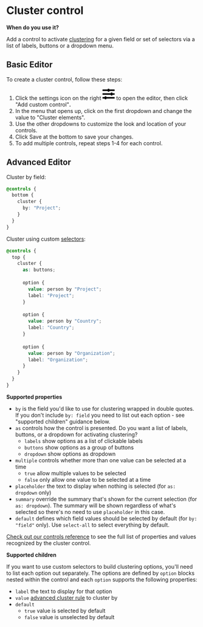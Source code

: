 # Cluster control

**When do you use it?**

Add a control to activate [clustering](../clustering.md) for a given field or set of selectors via a list of labels, buttons or a dropdown menu.

## Basic Editor

To create a cluster control, follow these steps:

1. Click the settings icon on the right ![](../../icons/sliders-h.svg) to open the editor, then click "Add custom control"**.**
2. In the menu that opens up, click on the first dropdown and change the value to "Cluster elements".
3. Use the other dropdowns to customize the look and location of your controls.
4. Click Save at the bottom to save your changes.
5. To add multiple controls, repeat steps 1-4 for each control.

## Advanced Editor

Cluster by field:

```scss
@controls {
  bottom {
    cluster {
      by: "Project";
    }
  }
}

```

Cluster using custom [selectors](../selectors.md#selectors):

```scss
@controls {
  top {
    cluster {
      as: buttons;

      option {
        value: person by "Project";
        label: "Project";
      }

      option {
        value: person by "Country";
        label: "Country";
      }

      option {
        value: person by "Organization";
        label: "Organization";
      }
    }
  }
}

```

**Supported properties**

* `by` is the field you'd like to use for clustering wrapped in double quotes. If you don't include `by: field` you need to list out each option - see "supported children" guidance below.
* `as` controls how the control is presented. Do you want a list of labels, buttons, or a dropdown for activating clustering?
  * `labels` show options as a list of clickable labels
  * `buttons` show options as a group of buttons
  * `dropdown` show options as dropdown
* `multiple` controls whether more than one value can be selected at a time
  * `true` allow multiple values to be selected
  * `false` only allow one value to be selected at a time
* `placeholder` the text to display when nothing is selected (for `as: dropdown` only)
* `summary` override the summary that's shown for the current selection (for `as: dropdown`). The summary will be shown regardless of what's selected so there's no need to use `placeholder` in this case.
* `default` defines which field values should be selected by default (for `by: "field"` only). Use `select-all` to select everything by default.

[Check out our controls reference](../../overview/advanced-editor-hub/controls-reference.md) to see the full list of properties and values recognized by the cluster control.

**Supported children**

If you want to use custom selectors to build clustering options, you'll need to list each option out separately. The options are defined by `option` blocks nested within the control and each `option` supports the following properties:

* `label` the text to display for that option
* `value` [advanced cluster rule](../clustering.md#advanced-clustering) to cluster by
* `default`
  * `true` value is selected by default
  * `false` value is unselected by default
